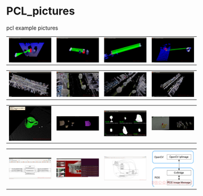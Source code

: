 # PCL_pictures
pcl example pictures


<table>
    <tr>
        <td ><center><img src="https://github.com/yaoli1992/PCL_pictures/blob/master/3Dmatch/Screenshot%20from%202017-08-15%2009_38_33.png" width="200"/></center></td>
        <td ><center><img src="https://github.com/yaoli1992/PCL_pictures/blob/master/3Dmatch/Screenshot%20from%202017-08-15%2009_43_52.png" width="200"/></center></td>
        <td><center><img src="https://github.com/yaoli1992/PCL_pictures/blob/master/3Dmatch/Screenshot%20from%202017-08-30%2009_43_13.png" width="200"/></center></td>
        <td ><center><img src="https://github.com/yaoli1992/PCL_pictures/blob/master/3Dmatch/Screenshot%20from%202017-08-31%2017_11_24.png" width="200"/></center> </td>   
   </tr>
</table>

<table>
    <tr>
        <td ><center><img src="https://github.com/yaoli1992/PCL_pictures/blob/master/HDmap/Screenshot%20from%202017-09-11%2022_00_34.png" width="200"/></center></td>
        <td ><center><img src="https://github.com/yaoli1992/PCL_pictures/blob/master/HDmap/Screenshot%20from%202017-09-12%2015_13_38.png" width="200"/></center></td>
        <td><center><img src="https://github.com/yaoli1992/PCL_pictures/blob/master/HDmap/Screenshot%20from%202017-09-12%2015_19_21.png" width="200"/></center></td>
        <td ><center><img src="https://github.com/yaoli1992/PCL_pictures/blob/master/HDmap/Screenshot%20from%202017-09-12%2015_19_43.png" width="200"/></center> </td>   
   </tr>
</table>

<table>
    <tr>
        <td ><center><img src="https://github.com/yaoli1992/PCL_pictures/blob/master/object/3D%20Matching%20scene1_0.jpg" width="200"/></center></td>
        <td ><center><img src="https://github.com/yaoli1992/PCL_pictures/blob/master/object/Screenshot%20from%202017-08-23%2015_57_19.jpg" width="200"/></center></td>
        <td><center><img src="https://github.com/yaoli1992/PCL_pictures/blob/master/object/Screenshot%20from%202017-08-24%2000_38_58.png" width="200"/></center></td>
        <td ><center><img src="https://github.com/yaoli1992/PCL_pictures/blob/master/object/Screenshot%20from%202017-08-25%2010_53_26.jpg" width="200"/></center> </td>   
   </tr>
</table>

<table>
    <tr>
        <td ><center><img src="https://github.com/yaoli1992/PCL_pictures/blob/master/other/Screenshot%20from%202017-08-04%2011_07_34.jpg" width="200"/></center></td>
        <td ><center><img src="https://github.com/yaoli1992/PCL_pictures/blob/master/other/Screenshot%20from%202017-08-04%2012_05_48.jpg" width="200"/></center></td>
        <td><center><img src="https://github.com/yaoli1992/PCL_pictures/blob/master/other/Screenshot%20from%202017-08-04%2013_47_54.png" width="200"/></center></td>
        <td ><center><img src="https://github.com/yaoli1992/PCL_pictures/blob/master/other/Screenshot%20from%202017-08-16%2011_11_10.jpg" width="200"/></center> </td>   
   </tr>
</table>
